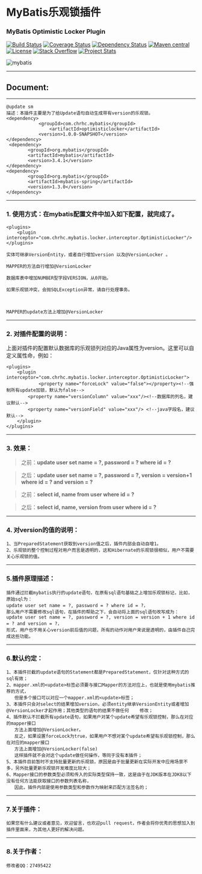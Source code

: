 # MyBatis乐观锁插件 #

### MyBatis Optimistic Locker Plugin ###

[![Build Status](https://travis-ci.org/mybatis/mybatis-3.svg?branch=master)](https://travis-ci.org/mybatis/mybatis-3)
[![Coverage Status](https://coveralls.io/repos/mybatis/mybatis-3/badge.svg?branch=master&service=github)](https://coveralls.io/github/mybatis/mybatis-3?branch=master)
[![Dependency Status](https://www.versioneye.com/user/projects/56199c04a193340f320005d3/badge.svg?style=flat)](https://www.versioneye.com/user/projects/56199c04a193340f320005d3)
[![Maven central](https://maven-badges.herokuapp.com/maven-central/org.mybatis/mybatis/badge.svg)](https://maven-badges.herokuapp.com/maven-central/org.mybatis/mybatis)
[![License](http://img.shields.io/:license-apache-brightgreen.svg)](http://www.apache.org/licenses/LICENSE-2.0.html)
[![Stack Overflow](http://img.shields.io/:stack%20overflow-mybatis-brightgreen.svg)](http://stackoverflow.com/questions/tagged/mybatis)
[![Project Stats](https://www.openhub.net/p/mybatis/widgets/project_thin_badge.gif)](https://www.openhub.net/p/mybatis)

![mybatis](http://mybatis.github.io/images/mybatis-logo.png)

----------

## Document: ##
	
----------
    @update sm
	描述：本插件主要是为了给Update语句自动生成带有version的乐观锁。
	<dependency>
	            <groupId>com.chrhc.mybatis</groupId>
      	            <artifactId>optimisticlocker</artifactId>
 	            <version>1.0.0-SNAPSHOT</version>
	</dependency>
	 <dependency>
			<groupId>org.mybatis</groupId>
			<artifactId>mybatis</artifactId>
			<version>3.4.1</version>
	</dependency>
	<dependency>
			<groupId>org.mybatis</groupId>
			<artifactId>mybatis-spring</artifactId>
			<version>1.3.0</version>
	</dependency>

----------
### 1. 使用方式：在mybatis配置文件中加入如下配置，就完成了。 ###
	<plugins>
		<plugin interceptor="com.chrhc.mybatis.locker.interceptor.OptimisticLocker"/>
	</plugins>
	
	实体可继承VersionEntity，或者自行增加version 以及@VersionLocker 。
	
	MAPPER的方法自行增加@VersionLocker
	
	数据库表中增加NUMBER型字段VERSION，从0开始。
	
	如果乐观锁冲突，会抛SQLException异常，请自行处理事务。
	

	
	MAPPER的update方法上增加@VersionLocker
	

----------

### 2. 对插件配置的说明： ###
	
上面对插件的配置默认数据库的乐观锁列对应的Java属性为version。这里可以自定义属性命，例如：

	<plugins>
		<plugin interceptor="com.chrhc.mybatis.locker.interceptor.OptimisticLocker">
		        <property name="forceLock" value="false"></property><!--强制所有update加锁，默认为false-->
			<property name="versionColumn" value="xxx"/><!--数据库的列名，建议默认-->
			<property name="versionField" value="xxx"/> <!--java字段名，建议默认-->
		</plugin>
	</plugins>

----------

### 3. 效果： ###
> 之前：**update user set name = ?, password = ?  where id = ?**

> 之后：**update user set name = ?, password = ?, version = version+1 where id = ? and version = ?**

> 之前：**select id, name from user where id = ?**

> 之后：**select id, name, version from user where id = ?**

----------


### 4. 对version的值的说明： ###
	1、当PreparedStatement获取到version值之后，插件内部会自动自增1。
	2、乐观锁的整个控制过程对用户而言是透明的，这和Hibernate的乐观锁很相似，用户不需要关心乐观锁的值。

----------
### 5.插件原理描述： ###
	插件通过拦截mybatis执行的update语句，在原有sql语句基础之上增加乐观锁标记，比如，原始sql为：
	update user set name = ?, password = ? where id = ?，
	那么用户不需要修改sql语句，在插件的帮助之下，会自动将上面的sql语句改写成为：
	update user set name = ?, password = ?, version = version + 1 where id = ? and version = ?，
	形式，用户也不用关心version前后值的问题，所有的动作对用户来说是透明的，由插件自己完成这些功能。
----------


### 6.默认约定： ###
	1、本插件拦截的update语句的Statement都是PreparedStatement，仅针对这种方式的sql有效；
	2、mapper.xml的<update>标签必须要与接口Mapper的方法对应上，也就是使用mybatis推荐的方式，
	   但是多个接口可以对应一个mapper.xml的<update>标签；
	3、本插件只会对select的结果增加version，必须entity继承VersionEntity或者增加@VersionLocker才起作用；其他类型的语句的结果不做任何    修改；
	4、插件默认不拦截所有update语句，如果用户对某个update希望有乐观锁控制，那么在对应的mapper接口
	   方法上面增加@VersionLocker。
	   反之，如果设置forceLock为true，如果用户不想对某个update希望有乐观锁控制，那么在对应的mapper接口
	   方法上面增加@VersionLocker(false)
	   这样插件就不会对这个update做任何操作，等同于没有本插件；
	5、本插件目前暂时不支持批量更新的乐观锁，原因是由于批量更新在实际开发中应用场景不多，另外批量更新乐观锁开发难度比较大；
	6、Mapper接口的参数类型必须和传入的实际类型保持一致，这是由于在JDK版本在JDK8以下没有任何方法能获取接口的参数列表名称，
	   因此，插件内部是使用参数类型和参数作为映射来匹配方法签名的；

----------


### 7.关于插件： ###
	如果您有什么建议或者意见，欢迎留言，也欢迎pull request，作者会将你优秀的思想加入到插件里面来，为其他人更好的解决问题。

----------

### 8.关于作者： ###
	修改者QQ：27495422
